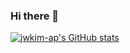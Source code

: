 ### Hi there 👋

[![jwkim-ap's GitHub stats](https://github-readme-stats.vercel.app/api?username=jwkim-ap&theme=tokyonight)](https://github.com/jwkim-ap/github-readme-stats)
